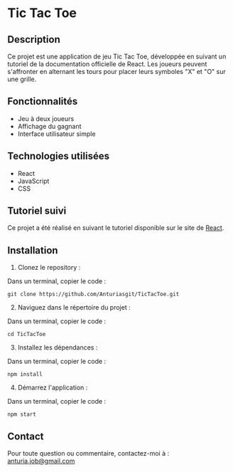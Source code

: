 # Tic Tac Toe

## Description

Ce projet est une application de jeu Tic Tac Toe, développée en suivant un tutoriel de la documentation officielle de React. Les joueurs peuvent s'affronter en alternant les tours pour placer leurs symboles "X" et "O" sur une grille.

## Fonctionnalités

* Jeu à deux joueurs
* Affichage du gagnant
* Interface utilisateur simple

## Technologies utilisées

* React
* JavaScript
* CSS 
  
## Tutoriel suivi

Ce projet a été réalisé en suivant le tutoriel disponible sur le site de [React](https://react.dev/learn/tutorial-tic-tac-toe).

## Installation

1. Clonez le repository :
   
Dans un terminal, copier le code :

`git clone https://github.com/Anturiasgit/TicTacToe.git`

2. Naviguez dans le répertoire du projet :
   
Dans un terminal, copier le code :

`cd TicTacToe`

3. Installez les dépendances :

Dans un terminal, copier le code :

`npm install`

4. Démarrez l'application :

Dans un terminal, copier le code :

`npm start`

## Contact

Pour toute question ou commentaire, contactez-moi à : anturia.job@gmail.com
